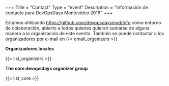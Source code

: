 +++
Title = "Contact"
Type = "event"
Description = "Información de contacto para DevOpsDays Montevideo 2019"
+++

Estamos utilizando https://github.com/devopsdaysmvd/Info como entorno de colaboración, abierto a todos quienes quieran sumarse de alguna manera a la organización de este evento. También se puede contactar a los organizadores por e-mail en {{< email_organizers >}}

**Organizadores locales**

{{< list_organizers >}}

**The core devopsdays organizer group**

{{< list_core >}}
